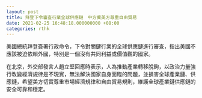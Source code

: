 ```yaml
---
layout: post
title: 拜登下令審查行業全球供應鏈　中方冀美方尊重自由貿易
date: 2021-02-25 16:48:18.000000000 +08:00
categories: rthk
---
```


美國總統拜登簽署行政命令，下令對關鍵行業的全球供應鏈進行審查，指出美國不應該被迫依賴外國，特別是一個沒有共同利益或價值觀的國家。

在北京，外交部發言人趙立堅回應時表示，人為推動產業轉移脫鉤，以政治力量強行改變經濟規律是不現實，無法解決國家自身面臨的問題，並損害全球產業鏈、供應鏈，希望美方切實尊重市場經濟規律和自由貿易規則，維護全球產業鏈供應鏈的安全可靠和穩定。
